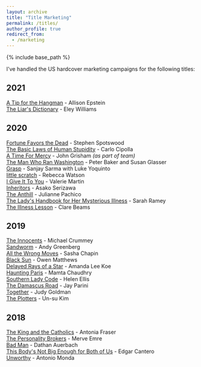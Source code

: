 ```yaml
---
layout: archive
title: "Title Marketing"
permalink: /titles/
author_profile: true
redirect_from:
  - /marketing
---
```


{% include base_path %}

I've handled the US hardcover marketing campaigns for the following titles:

## 2021
[A Tip for the Hangman](https://www.penguinrandomhouse.com/books/654111/a-tip-for-the-hangman-by-allison-epstein/) - Allison Epstein \
[The Liar's Dictionary](https://www.penguinrandomhouse.com/books/656259/the-liars-dictionary-by-eley-williams/) - Eley Williams

## 2020
[Fortune Favors the Dead](https://www.penguinrandomhouse.com/books/646872/fortune-favors-the-dead-by-stephen-spotswood/) - Stephen Spotswood \
[The Basic Laws of Human Stupidity](https://www.penguinrandomhouse.com/books/639356/the-basic-laws-of-human-stupidity-by-carlo-m-cipolla/) - Carlo Cipolla \
[A Time For Mercy](https://www.penguinrandomhouse.com/books/623067/a-time-for-mercy-by-john-grisham/) - John Grisham _(as part of team)_ \
[The Man Who Ran Washington](https://www.penguinrandomhouse.com/books/253135/the-man-who-ran-washington-by-peter-baker-and-susan-glasser/) - Peter Baker and Susan Glasser \
[Grasp](https://www.penguinrandomhouse.com/books/546526/grasp-by-sanjay-sarma-with-luke-yoquinto/) - Sanjay Sarma with Luke Yoquinto \
[little scratch](https://www.penguinrandomhouse.com/books/617429/little-scratch-by-rebecca-watson/) - Rebecca Watson \
[I Give It To You](https://www.penguinrandomhouse.com/books/635764/i-give-it-to-you-by-valerie-martin/) - Valerie Martin \
[Inheritors](https://www.penguinrandomhouse.com/books/609857/inheritors-by-asako-serizawa/) - Asako Serizawa \
[The Anthill](https://www.penguinrandomhouse.com/books/622669/the-anthill-by-julianne-pachico/) - Julianne Pachico \
[The Lady's Handbook for Her Mysterious Illness](https://www.penguinrandomhouse.com/books/207159/the-ladys-handbook-for-her-mysterious-illness-by-sarah-ramey/) - Sarah Ramey \
[The Illness Lesson](https://www.penguinrandomhouse.com/books/600712/the-illness-lesson-by-clare-beams/) - Clare Beams

## 2019
[The Innocents](https://www.penguinrandomhouse.com/books/258498/the-innocents-by-michael-crummey/) - Michael Crummey \
[Sandworm](https://www.penguinrandomhouse.com/books/597684/sandworm-by-andy-greenberg/) - Andy Greenberg \
[All the Wrong Moves](https://www.penguinrandomhouse.com/books/608580/all-the-wrong-moves-by-sasha-chapin/) - Sasha Chapin \
[Black Sun](https://www.penguinrandomhouse.com/books/563696/black-sun-by-owen-matthews/) - Owen Matthews \
[Delayed Rays of a Star](https://www.penguinrandomhouse.com/books/595106/delayed-rays-of-a-star-by-amanda-lee-koe/) - Amanda Lee Koe \
[Haunting Paris](https://www.penguinrandomhouse.com/books/600213/haunting-paris-by-mamta-chaudhry/) - Mamta Chaudhry \
[Southern Lady Code](https://www.penguinrandomhouse.com/books/567252/southern-lady-code-by-helen-ellis/) - Helen Ellis \
[The Damascus Road](https://www.penguinrandomhouse.com/books/126571/the-damascus-road-by-jay-parini/) - Jay Parini \
[Together](https://www.penguinrandomhouse.com/books/573379/together-by-judy-goldman/) - Judy Goldman \
[The Plotters](https://www.penguinrandomhouse.com/books/595403/the-plotters-by-un-su-kim/) - Un-su Kim 

## 2018
[The King and the Catholics](https://www.penguinrandomhouse.com/books/598692/the-king-and-the-catholics-by-antonia-fraser/) - Antonia Fraser \
[The Personality Brokers](https://www.penguinrandomhouse.com/books/546958/the-personality-brokers-by-merve-emre/) - Merve Emre \
[Bad Man](https://www.penguinrandomhouse.com/books/557959/bad-man-by-dathan-auerbach/) - Dathan Auerbach \
[This Body's Not Big Enough for Both of Us](https://www.penguinrandomhouse.com/books/573075/this-bodys-not-big-enough-for-both-of-us-by-edgar-cantero/) - Edgar Cantero \
[Unworthy](https://www.penguinrandomhouse.com/books/558171/unworthy-by-antonio-monda/) - Antonio Monda 